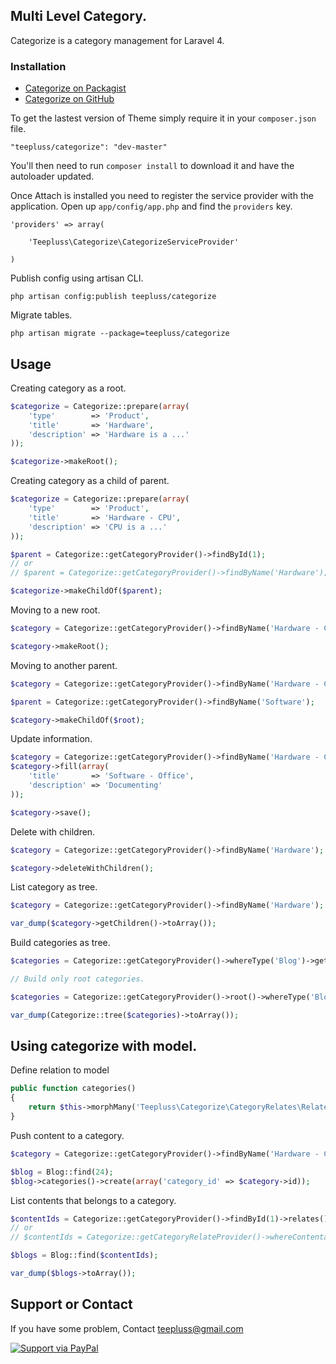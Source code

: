 ## Multi Level Category.

Categorize is a category management for Laravel 4.

### Installation

- [Categorize on Packagist](https://packagist.org/packages/teepluss/categorize)
- [Categorize on GitHub](https://github.com/teepluss/laravel4-categorize)

To get the lastest version of Theme simply require it in your `composer.json` file.

~~~
"teepluss/categorize": "dev-master"
~~~

You'll then need to run `composer install` to download it and have the autoloader updated.

Once Attach is installed you need to register the service provider with the application. Open up `app/config/app.php` and find the `providers` key.

~~~
'providers' => array(

    'Teepluss\Categorize\CategorizeServiceProvider'

)
~~~

Publish config using artisan CLI.

~~~
php artisan config:publish teepluss/categorize
~~~

Migrate tables.

~~~
php artisan migrate --package=teepluss/categorize
~~~

## Usage

Creating category as a root.
~~~php
$categorize = Categorize::prepare(array(
    'type'        => 'Product',
    'title'       => 'Hardware',
    'description' => 'Hardware is a ...'
));

$categorize->makeRoot();
~~~

Creating category as a child of parent.
~~~php
$categorize = Categorize::prepare(array(
    'type'        => 'Product',
    'title'       => 'Hardware - CPU',
    'description' => 'CPU is a ...'
));

$parent = Categorize::getCategoryProvider()->findById(1);
// or
// $parent = Categorize::getCategoryProvider()->findByName('Hardware');

$categorize->makeChildOf($parent);
~~~

Moving to a new root.
~~~php
$category = Categorize::getCategoryProvider()->findByName('Hardware - CPU');

$category->makeRoot();
~~~

Moving to another parent.
~~~php
$category = Categorize::getCategoryProvider()->findByName('Hardware - CPU');

$parent = Categorize::getCategoryProvider()->findByName('Software');

$category->makeChildOf($root);
~~~

Update information.
~~~php
$category = Categorize::getCategoryProvider()->findByName('Hardware - CPU');
$category->fill(array(
    'title'       => 'Software - Office',
    'description' => 'Documenting'
));

$category->save();
~~~

Delete with children.
~~~php
$category = Categorize::getCategoryProvider()->findByName('Hardware');

$category->deleteWithChildren();
~~~

List category as tree.
~~~php
$category = Categorize::getCategoryProvider()->findByName('Hardware');

var_dump($category->getChildren()->toArray());
~~~

Build categories as tree.
~~~php
$categories = Categorize::getCategoryProvider()->whereType('Blog')->get();

// Build only root categories.

$categories = Categorize::getCategoryProvider()->root()->whereType('Blog')->get();

var_dump(Categorize::tree($categories)->toArray());
~~~

## Using categorize with model.

Define relation to model
~~~php
public function categories()
{
    return $this->morphMany('Teepluss\Categorize\CategoryRelates\Relate', 'contentable');
}
~~~

Push content to a category.
~~~php
$category = Categorize::getCategoryProvider()->findByName('Hardware - CPU');

$blog = Blog::find(24);
$blog->categories()->create(array('category_id' => $category->id));
~~~

List contents that belongs to a category.
~~~php
$contentIds = Categorize::getCategoryProvider()->findById(1)->relates()->whereContentableType('Blog')->lists('contentable_id');
// or
// $contentIds = Categorize::getCategoryRelateProvider()->whereContentableType('Blog')->whereCategoryId(1)->lists('contentable_id');

$blogs = Blog::find($contentIds);

var_dump($blogs->toArray());
~~~

## Support or Contact

If you have some problem, Contact teepluss@gmail.com


[![Support via PayPal](https://rawgithub.com/chris---/Donation-Badges/master/paypal.jpeg)](https://www.paypal.com/cgi-bin/webscr?cmd=_s-xclick&hosted_button_id=9GEC8J7FAG6JA)